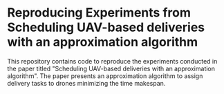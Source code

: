 
# Reproducing Experiments from Scheduling UAV-based deliveries with an approximation algorithm

This repository contains code to reproduce the experiments conducted in the paper titled "Scheduling UAV-based deliveries with an approximation algorithm". The paper presents an approximation algorithm to assign delivery tasks to drones minimizing the time makespan. 
